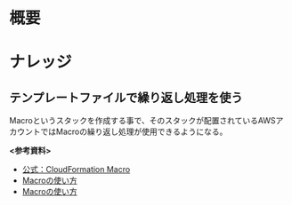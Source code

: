 # 概要

# ナレッジ
## テンプレートファイルで繰り返し処理を使う
Macroというスタックを作成する事で、そのスタックが配置されているAWSアカウントではMacroの繰り返し処理が使用できるようになる。

**<参考資料>**  
- [公式：CloudFormation Macro](https://github.com/awslabs/aws-cloudformation-templates/tree/master/aws/services/CloudFormation/MacrosExamples/Count)
- [Macroの使い方](https://qiita.com/dnpds-murata/items/5c9e507bce2b6dbf695d)
- [Macroの使い方](https://nasrinjp1.hatenablog.com/entry/2018/10/24/155137)
